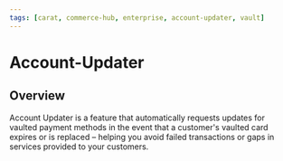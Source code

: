 ```yaml
---
tags: [carat, commerce-hub, enterprise, account-updater, vault]
---
```



# Account-Updater

## Overview

Account Updater is a feature that automatically requests updates for vaulted payment methods in the event that a customer's vaulted card expires or is replaced – helping you avoid failed transactions or gaps in services provided to your customers.


